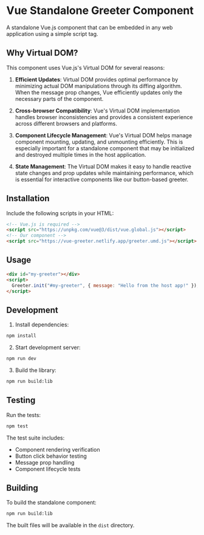 # Vue Standalone Greeter Component

A standalone Vue.js component that can be embedded in any web application using a simple script tag.

## Why Virtual DOM?

This component uses Vue.js's Virtual DOM for several reasons:

1. **Efficient Updates**: Virtual DOM provides optimal performance by minimizing actual DOM manipulations through its diffing algorithm. When the message prop changes, Vue efficiently updates only the necessary parts of the component.

2. **Cross-browser Compatibility**: Vue's Virtual DOM implementation handles browser inconsistencies and provides a consistent experience across different browsers and platforms.

3. **Component Lifecycle Management**: Vue's Virtual DOM helps manage component mounting, updating, and unmounting efficiently. This is especially important for a standalone component that may be initialized and destroyed multiple times in the host application.

4. **State Management**: The Virtual DOM makes it easy to handle reactive state changes and prop updates while maintaining performance, which is essential for interactive components like our button-based greeter.

## Installation

Include the following scripts in your HTML:

```html
<!-- Vue.js is required -->
<script src="https://unpkg.com/vue@3/dist/vue.global.js"></script>
<!-- Our component -->
<script src="https://vue-greeter.netlify.app/greeter.umd.js"></script>
```

## Usage

```html
<div id="my-greeter"></div>
<script>
  Greeter.init("#my-greeter", { message: "Hello from the host app!" });
</script>
```

## Development

1. Install dependencies:

```bash
npm install
```

2. Start development server:

```bash
npm run dev
```

3. Build the library:

```bash
npm run build:lib
```

## Testing

Run the tests:

```bash
npm test
```

The test suite includes:

- Component rendering verification
- Button click behavior testing
- Message prop handling
- Component lifecycle tests

## Building

To build the standalone component:

```bash
npm run build:lib
```

The built files will be available in the `dist` directory.

